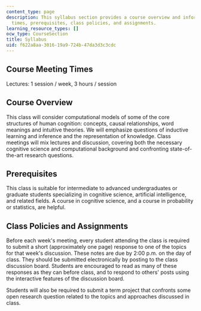 ```yaml
---
content_type: page
description: This syllabus section provides a course overview and information on meeting
  times, prerequisites, class policies, and assignments.
learning_resource_types: []
ocw_type: CourseSection
title: Syllabus
uid: f622a8aa-3016-19a9-724b-47da3d3c3cdc
---
```


Course Meeting Times
--------------------

Lectures: 1 session / week, 3 hours / session

Course Overview
---------------

This class will consider computational models of some of the core structures of human cognition: concepts, causal relationships, word meanings and intuitive theories. We will emphasize questions of inductive learning and inference and the representation of knowledge. Class meetings will mix lectures and discussion, covering both the necessary cognitive science and computational background and confronting state-of-the-art research questions.

Prerequisites
-------------

This class is suitable for intermediate to advanced undergraduates or graduate students specializing in cognitive science, artificial intelligence, and related fields. A course in cognitive science, and a course in probability or statistics, are helpful.

Class Policies and Assignments
------------------------------

Before each week's meeting, every student attending the class is required to submit a short (approximately one page) response to one of the topics for that week's discussion. These notes are due by 2:00 p.m. on the day of class. They should be submitted electronically by posting to the class discussion board. Students are encouraged to read as many of these responses as they can before class, and to respond to others' posts using the interactive features of the discussion board.

Students will also be required to submit a term project that confronts some open research question related to the topics and approaches discussed in class.